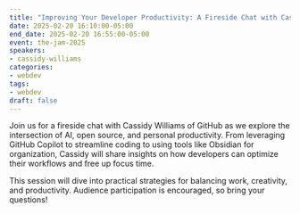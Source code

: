 ```yaml
---
title: "Improving Your Developer Productivity: A Fireside Chat with Cassidy Williams"
date: 2025-02-20 16:10:00-05:00
end_date: 2025-02-20 16:55:00-05:00
event: the-jam-2025
speakers:
- cassidy-williams
categories:
- webdev
tags:
- webdev
draft: false
---
```


Join us for a fireside chat with Cassidy Williams of GitHub as we explore the intersection of AI, open source, and personal productivity. From leveraging GitHub Copilot to streamline coding to using tools like Obsidian for organization, Cassidy will share insights on how developers can optimize their workflows and free up focus time.

This session will dive into practical strategies for balancing work, creativity, and productivity. Audience participation is encouraged, so bring your questions!
